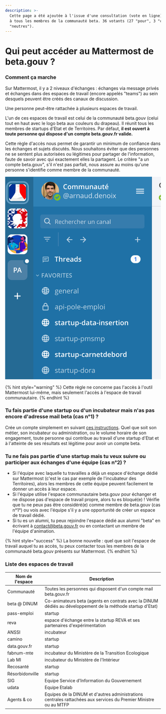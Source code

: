 ```yaml
---
description: >-
  Cette page a été ajoutée à l'issue d'une consultation (vote en ligne) ouverte
  à tous les membres de la communauté beta. 36 votants (27 "pour", 3 "contre", 6
  "neutres").
---
```


# Qui peut accéder au Mattermost de beta.gouv ?

### Comment ça marche

Sur Mattermost, il y a 2 niveaux d'échanges : échanges via message privés et échanges dans des espaces de travail (encore appelés "teams") au sein desquels peuvent être créés des canaux de discussion.

Une personne peut-être rattachée à plusieurs espaces de travail.

L'un de ces espaces de travail est celui de la communauté beta.gouv (celui tout en haut avec le logo beta aux couleurs du drapeau). Il réunit tous les membres de startups d'Etat et de Territoires. Par défaut, **il est ouvert à toute personne qui dispose d'un compte beta.gouv.fr valide.**

Cette règle d'accès nous permet de garantir un minimum de confiance dans les échanges et sujets discutés. Nous souhaitons éviter que des personnes ne se sentent plus autorisées ou légitimes pour partager de l'information, faute de savoir avec qui exactement elles la partagent. Le critère "a un compte beta.gouv", s'il n'est pas parfait, nous assure au moins qu'une personne s'identifie comme membre de la communauté.

![Illustration de l'affichage des espaces de travail dans le panneau à gauche](<../../../.gitbook/assets/Capture d’écran 2021-07-05 à 11.48.09.png>)

{% hint style="warning" %}
Cette règle ne concerne pas l'accès à l'outil Mattermost lui-même, mais seulement l'accès à l'espace de travail communautaire.
{% endhint %}

### Tu fais partie d'une startup ou d'un incubateur mais n'as pas encore d'adresse mail beta (cas n°1) ?

Crée un compte simplement en suivant [ces instructions](https://doc.incubateur.net/communaute/travailler-a-beta-gouv/bienvenue). Quel que soit son métier, son incubateur ou administration, ou le volume horaire de son engagement, toute personne qui contribue au travail d'une startup d'Etat et à l'atteinte de ses résultats est légitime pour avoir un compte beta.

### Tu ne fais pas partie d'une startup mais tu veux suivre ou participer aux échanges d'une équipe (cas n°2) ?

* Si l'équipe avec laquelle tu travailles a déjà un espace d'échange dédié sur Mattermost (c'est le cas par exemple de l'incubateur des Territoires), alors les membres de cette équipe peuvent facilement te donner un accès à leur espace.
* Si l'équipe utilise l'espace communautaire beta.gouv pour échanger et ne dispose pas d'espace de travail propre, alors tu es bloqué(e) ! Vérifie que tu ne peux pas être considéré(e) comme membre de beta.gouv (cas n°1°) ou vois avec l'équipe s'il y a une opportunité de créer un espace de travail dédié.
* Si tu es un alumni, tu peux rejoindre l'espace dédié aux alumni "beta" en écrivant à contact@beta.gouv.fr ou en contactant un membre de l'équipe d'animation.

{% hint style="success" %}
La bonne nouvelle : quel que soit l'espace de travail auquel tu as accès, tu peux contacter tous les membres de la communauté beta.gouv présents sur Mattermost.
{% endhint %}

### Liste des espaces de travail

| Nom de l'espace | Description                                                                                                      |
| --------------- | ---------------------------------------------------------------------------------------------------------------- |
| Communauté      | Toutes les personnes qui disposent d'un compte mail beta.gouv.fr                                                 |
| beta @ DINUM    | Co-animateurs beta (agents en contrats avec la DINUM dédiés au développement de la méthode startup d'Etat)       |
| pass-emploi     | startup                                                                                                          |
| reva            | espace d'échange entre la startup REVA et ses partenaires d'expérimentation                                      |
| ANSSI           | incubateur                                                                                                       |
| camino          | startup                                                                                                          |
| data.gouv.fr    | startup                                                                                                          |
| fabnum-mte      | incubateur du Ministère de la Transition Ecologique                                                              |
| Lab MI          | incubateur du Ministère de l'Intérieur                                                                           |
| Recosanté       | startup                                                                                                          |
| Résorbidonville | startup                                                                                                          |
| SIG             | Equipe Service d'Information du Gouvernement                                                                     |
| udata           | Equipe Etalab                                                                                                    |
| Agents & co     | Equipes de la DINUM et d'autres administrations centrales rattachées aux services du Premier Ministre ou au MTFP |

